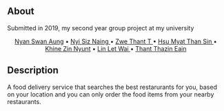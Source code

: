 ## About

  Submitted in 2019, my second year group project at my university
  
<p align="center">
  <a href="https://github.com/NyanSwanAung">Nyan Swan Aung</a> •
  <a href="https://www.facebook.com/nyi.s.naing.923">Nyi Siz Naing </a> •
  <a href="https://www.facebook.com/monezwe.minn.7">Zwe Thant T </a> •
  <a href="https://www.facebook.com/pinkypie.alice">Hsu Myat Than Sin </a> •
  <a href="https://www.facebook.com/profile.php?id=100026201902471">Khine Zin Nyunt</a> •
  <a href="https://www.facebook.com/wai.linlet">Lin Let Wai </a> •
  <a href="">Thant Thazin Eain </a> 
</p>


## Description

  A food delivery service that searches the best restarurants for you, based on your location and you can only order the food items from your nearby restaurants. 
  
  

